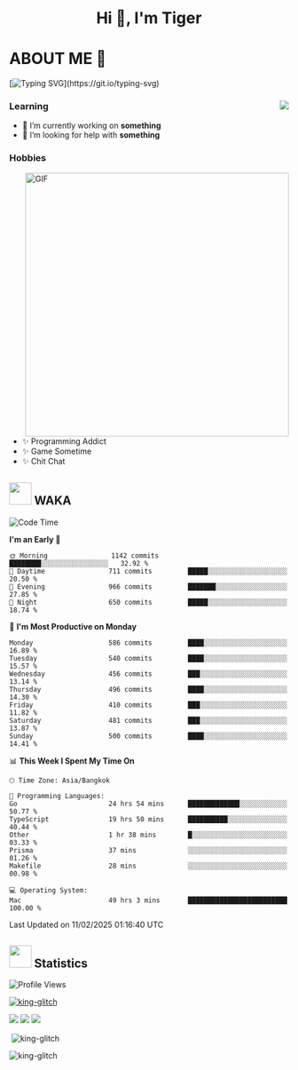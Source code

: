 <h1 align="center">Hi 👋, I'm Tiger</h1>




# ABOUT ME 💬

[![Typing SVG](https://readme-typing-svg.herokuapp.com?color=22F771&vCenter=true&lines=A+perssionate+developer+from+nowhere.)](https://git.io/typing-svg)

<div>
 <img align="right" src="https://spotify-github-profile.vercel.app/api/view?uid=12129734423&cover_image=false&theme=default&bar_color=22d016&bar_color_cover=true" />
 <h3>Learning</h3>
 
 <ul>
  <li>🔭 I’m currently working on <b>something</b></li>
  <li>🤝 I’m looking for help with <b>something</b></li>
 </ul>
 
</div>
<div>
 <h3>Hobbies</h3>
 <img align="right" height="475px"  alt="GIF" src="https://i.pinimg.com/originals/1f/b7/db/1fb7dbee557e5ed509f7517da8a84d58.gif" />
 <ul>
  <li>✨ Programming Addict</li>
  <li>✨ Game Sometime</li>
  <li>✨ Chit Chat</li>
 </ul>
 
</div>



## <img height="40" src="https://raw.githubusercontent.com/innng/innng/master/assets/kyubey.gif"/> WAKA

<!--START_SECTION:waka-->
![Code Time](http://img.shields.io/badge/Code%20Time-3%2C283%20hrs%201%20min-blue)

**I'm an Early 🐤** 

```text
🌞 Morning                1142 commits        ████████░░░░░░░░░░░░░░░░░   32.92 % 
🌆 Daytime                711 commits         █████░░░░░░░░░░░░░░░░░░░░   20.50 % 
🌃 Evening                966 commits         ███████░░░░░░░░░░░░░░░░░░   27.85 % 
🌙 Night                  650 commits         █████░░░░░░░░░░░░░░░░░░░░   18.74 % 
```
📅 **I'm Most Productive on Monday** 

```text
Monday                   586 commits         ████░░░░░░░░░░░░░░░░░░░░░   16.89 % 
Tuesday                  540 commits         ████░░░░░░░░░░░░░░░░░░░░░   15.57 % 
Wednesday                456 commits         ███░░░░░░░░░░░░░░░░░░░░░░   13.14 % 
Thursday                 496 commits         ████░░░░░░░░░░░░░░░░░░░░░   14.30 % 
Friday                   410 commits         ███░░░░░░░░░░░░░░░░░░░░░░   11.82 % 
Saturday                 481 commits         ███░░░░░░░░░░░░░░░░░░░░░░   13.87 % 
Sunday                   500 commits         ████░░░░░░░░░░░░░░░░░░░░░   14.41 % 
```


📊 **This Week I Spent My Time On** 

```text
🕑︎ Time Zone: Asia/Bangkok

💬 Programming Languages: 
Go                       24 hrs 54 mins      █████████████░░░░░░░░░░░░   50.77 % 
TypeScript               19 hrs 50 mins      ██████████░░░░░░░░░░░░░░░   40.44 % 
Other                    1 hr 38 mins        █░░░░░░░░░░░░░░░░░░░░░░░░   03.33 % 
Prisma                   37 mins             ░░░░░░░░░░░░░░░░░░░░░░░░░   01.26 % 
Makefile                 28 mins             ░░░░░░░░░░░░░░░░░░░░░░░░░   00.98 % 

💻 Operating System: 
Mac                      49 hrs 3 mins       █████████████████████████   100.00 % 
```


 Last Updated on 11/02/2025 01:16:40 UTC
<!--END_SECTION:waka-->
## <img height="40" src="https://raw.githubusercontent.com/innng/innng/master/assets/kyubey.gif"/> Statistics
![Profile Views](https://komarev.com/ghpvc/?username=king-glitch)  

<p align="left"> 
 <a href="https://github.com/ryo-ma/github-profile-trophy">
  <img src="https://github-profile-trophy.vercel.app/?username=king-glitch&theme=dracula" alt="king-glitch" />
 </a> </p>

![](https://github-profile-summary-cards.vercel.app/api/cards/profile-details?username=king-glitch&theme=dracula)
![](https://github-profile-summary-cards.vercel.app/api/cards/stats?username=king-glitch&theme=dracula) 
![](https://github-profile-summary-cards.vercel.app/api/cards/productive-time?username=king-glitch&theme=dracula)


<p>&nbsp;<img align="center" src="https://github-readme-stats.vercel.app/api?username=king-glitch&theme=dracula" alt="king-glitch" /></p>

<p><img align="center" src="https://github-readme-streak-stats.herokuapp.com/?user=king-glitch&theme=dracula" alt="king-glitch" /></p>
